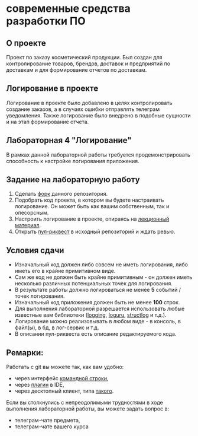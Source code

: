 # современные средства разработки ПО

## О проекте
Проект по заказу косметический продукции. Был создан для контролирование товаров, брендов, доставок и предприятий по доставкам и для формирование отчетов по доставкам.

## Логирование в проекте
Логирование в проекте было добавлено в целях контролировать создание заказов, а в случаях ошибки отправлять телеграм уведомления. Также логирование было внедрено в подобные сущности и на этап формирование отчета.

## Лабораторная 4 "Логирование"
В рамках данной лабораторной работы требуется продемонстрировать способность к настройке логирования приложения.
## Задание на лабораторную работу
1. Сделать [форк](https://docs.github.com/en/get-started/quickstart/fork-a-repo) данного репозитория.
2. Подобрать код проекта, в котором вы будете настраивать логирование. Он может быть как вашим собственным, так и опесорсным.
3. Настроить логирование в проекте, опираясь на [лекционный материал](https://github.com/xtrueman/prog_instruments/blob/main/presentations/Logging.pptx).
4. Открыть [пул-риквест](https://docs.github.com/en/pull-requests/collaborating-with-pull-requests/proposing-changes-to-your-work-with-pull-requests/creating-a-pull-request-from-a-fork) в иcходный репозиторий и ждать ревью.
## Условия сдачи
* Изначальный код должен либо совсем не иметь логирования, либо иметь его в крайне примитивном виде.
* Сам же код не должен быть крайне примитивным - он должен иметь несколько различных потенциальных точек для логирования.
* В результате работы должно логироваться не менее **5** событий / точек логирования.
* Изначальный код  приложения должен быть не менее **100** строк.
* Для выполнения лабораторной разрешается использовать любые известные вам библиотеки ([logging](https://docs.python.org/3/library/logging.html), [loguru](https://pypi.org/project/loguru/), [structlog](https://pypi.org/project/structlog/) и т.д.).
* Логирование можно реализовывать в любом виде - в консоль, в файл(ы), в бд, в лог-сервис и т.д.
* В описании пул-риквеста есть описание редактируемого кода.
## Ремарки:
Работать с git вы можете так, как вам удобно:
* через интерфейс [командной строки](https://git-scm.com/book/en/v2/Getting-Started-Installing-Git),
* через [плагин](https://www.jetbrains.com/help/pycharm/set-up-a-git-repository.html#fetch) в IDE,
* через десктопный клиент, типа [такого](https://desktop.github.com/).

Если вы столкнулись с непреодолимыми трудностями в ходе выполнения лабораторной работы, вы можете задать вопрос в:
* телеграм-чате предмета,
* телеграм-чате вашего курса
